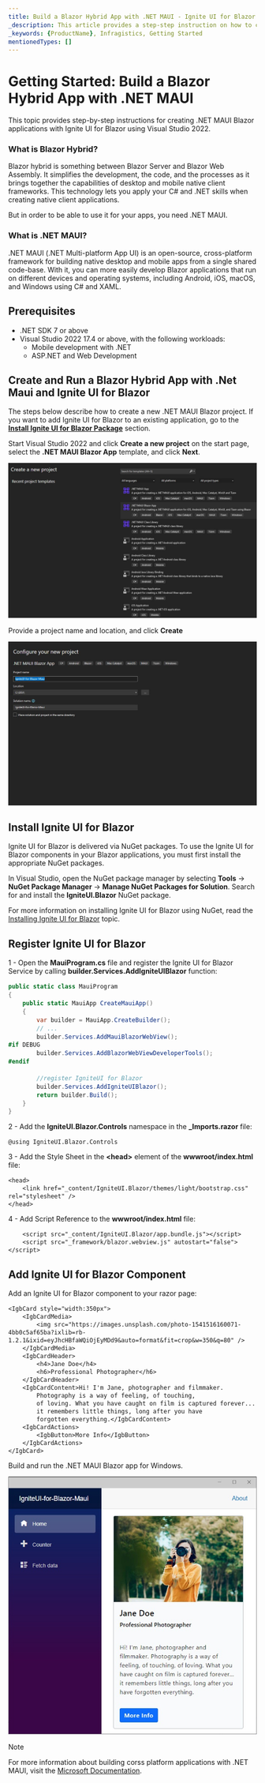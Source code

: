 ```yaml
---
title: Build a Blazor Hybrid App with .NET MAUI - Ignite UI for Blazor
_description: This article provides a step-step instruction on how to create a blazor hybrid app with .Net Maui using Ignite UI for Blazor. Try it Now!
_keywords: {ProductName}, Infragistics, Getting Started
mentionedTypes: []
---
```

# Getting Started: Build a Blazor Hybrid App with .NET MAUI

This topic provides step-by-step instructions for creating .NET MAUI Blazor applications with Ignite UI for Blazor using Visual Studio 2022.

### What is Blazor Hybrid?

Blazor hybrid is something between Blazor Server and Blazor Web Assembly. It simplifies the development, the code, and the processes as it brings together the capabilities of desktop and mobile native client frameworks. This technology lets you apply your C# and .NET skills when creating native client applications.

But in order to be able to use it for your apps, you need .NET MAUI.

### What is .NET MAUI?

.NET MAUI (.NET Multi-platform App UI) is an open-source, cross-platform framework for building native desktop and mobile apps from a single shared code-base. With it, you can more easily develop Blazor applications that run on different devices and operating systems, including Android, iOS, macOS, and Windows using C# and XAML.


## Prerequisites

* .NET SDK 7 or above
* Visual Studio 2022 17.4 or above, with the following workloads:
    - Mobile development with .NET
    - ASP.NET and Web Development

## Create and Run a Blazor Hybrid App with .Net Maui and Ignite UI for Blazor

The steps below describe how to create a new .NET MAUI Blazor project. If you want to add Ignite UI for Blazor to an existing application, go to the [**Install Ignite UI for Blazor Package**](#install-ignite-ui-for-blazor) section.

Start Visual Studio 2022 and click **Create a new project** on the start page, select the **.NET MAUI Blazor App** template, and click **Next**.

<img src="../images/general/new-blazor-project-maui.jpg" />

Provide a project name and location, and click **Create**

<img src="../images/general/new-blazor-project-configure-maui.jpg" />

## Install Ignite UI for Blazor

Ignite UI for Blazor is delivered via NuGet packages. To use the Ignite UI for Blazor components in your Blazor applications, you must first install the appropriate NuGet packages.

In Visual Studio, open the NuGet package manager by selecting **Tools** → **NuGet Package Manager** → **Manage NuGet Packages for Solution**. Search for and install the **IgniteUI.Blazor** NuGet package.

For more information on installing Ignite UI for Blazor using NuGet, read the [Installing Ignite UI for Blazor](general-installing-blazor.md) topic.

## Register Ignite UI for Blazor

1 - Open the **MauiProgram.cs** file and register the Ignite UI for Blazor Service by calling **builder.Services.AddIgniteUIBlazor** function:

```cs
public static class MauiProgram
{
	public static MauiApp CreateMauiApp()
	{
		var builder = MauiApp.CreateBuilder();
        // ...
		builder.Services.AddMauiBlazorWebView();
#if DEBUG
		builder.Services.AddBlazorWebViewDeveloperTools();
#endif

        //register IgniteUI for Blazor
		builder.Services.AddIgniteUIBlazor();
		return builder.Build();
	}
}
```

2 - Add the **IgniteUI.Blazor.Controls** namespace in the **_Imports.razor** file:

```razor
@using IgniteUI.Blazor.Controls
```

3 - Add the Style Sheet in the **<head\>** element of the **wwwroot/index.html** file:

```razor
<head>
    <link href="_content/IgniteUI.Blazor/themes/light/bootstrap.css" rel="stylesheet" />
</head>
```

4 - Add Script Reference to the **wwwroot/index.html** file:

```razor
	<script src="_content/IgniteUI.Blazor/app.bundle.js"></script>
	<script src="_framework/blazor.webview.js" autostart="false"></script>
```

## Add Ignite UI for Blazor Component

Add an Ignite UI for Blazor component to your razor page:

```razor
<IgbCard style="width:350px">
    <IgbCardMedia>
        <img src="https://images.unsplash.com/photo-1541516160071-4bb0c5af65ba?ixlib=rb-1.2.1&ixid=eyJhcHBfaWQiOjEyMDd9&auto=format&fit=crop&w=350&q=80" />
    </IgbCardMedia>
    <IgbCardHeader>
        <h4>Jane Doe</h4>
        <h6>Professional Photographer</h6>
    </IgbCardHeader>
    <IgbCardContent>Hi! I'm Jane, photographer and filmmaker.
        Photography is a way of feeling, of touching,
        of loving. What you have caught on film is captured forever...
        it remembers little things, long after you have
        forgotten everything.</IgbCardContent>
    <IgbCardActions>
        <IgbButton>More Info</IgbButton>
    </IgbCardActions>
</IgbCard>
```

Build and run the .NET MAUI Blazor app for Windows.

<img src="../images/general/getting-started-blazor-card-windows.jpg" />

> [!Note]
> For more information about building corss platform applications with .NET MAUI, visit the [Microsoft Documentation](https://docs.microsoft.com/en-us/dotnet/maui/get-started/first-app?pivots=devices-android).